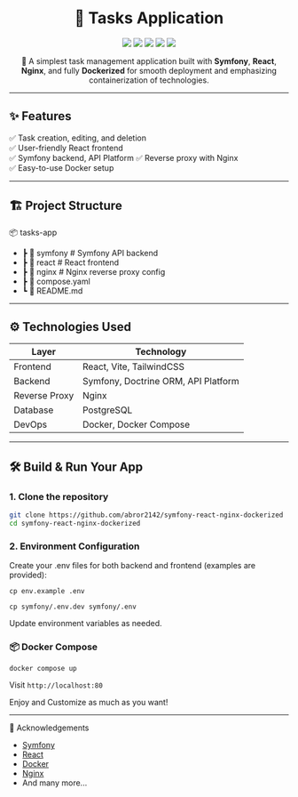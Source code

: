 <h1 align="center">📝 Tasks Application</h1>

<p align="center">
  <img src="https://img.shields.io/badge/status-active-success.svg" />
  <img src="https://img.shields.io/badge/docker-ready-blue.svg" />
  <img src="https://img.shields.io/badge/backend-symfony-6e64f8.svg" />
  <img src="https://img.shields.io/badge/frontend-react-61dafb.svg" />
  <img src="https://img.shields.io/badge/proxy-nginx-brightgreen.svg" />
</p>

<p align="center">
  🚀 A simplest task management application built with <strong>Symfony</strong>, <strong>React</strong>, <strong>Nginx</strong>, and fully <strong>Dockerized</strong> for smooth deployment and emphasizing containerization of technologies.
</p>

---

## ✨ Features

✅ Task creation, editing, and deletion  
✅ User-friendly React frontend  
✅ Symfony backend, API Platform
✅ Reverse proxy with Nginx  
✅ Easy-to-use Docker setup  

---

## 🏗️ Project Structure

📦 tasks-app
 - ┣ 📂 symfony          # Symfony API backend
 - ┣ 📂 react            # React frontend
 - ┣ 📂 nginx            # Nginx reverse proxy config
 - ┣ 📄 compose.yaml
 - ┗ 📄 README.md

---

## ⚙️ Technologies Used

| Layer       | Technology |
|-------------|------------|
| Frontend    | React, Vite, TailwindCSS |
| Backend     | Symfony, Doctrine ORM, API Platform |
| Reverse Proxy | Nginx |
| Database    | PostgreSQL |
| DevOps      | Docker, Docker Compose |

---

## 🛠️ Build & Run Your App

### 1. Clone the repository
```bash
git clone https://github.com/abror2142/symfony-react-nginx-dockerized
cd symfony-react-nginx-dockerized
```

### 2. Environment Configuration
Create your .env files for both backend and frontend (examples are provided):

`cp env.example .env`


`cp symfony/.env.dev symfony/.env`

Update environment variables as needed.

### 📦 Docker Compose

`docker compose up`


Visit `http://localhost:80`


Enjoy and Customize as much as you want!

---

🙌 Acknowledgements
- [Symfony](https://symfony.com/)
- [React](https://react.dev/)
- [Docker](https://www.docker.com/)
- [Nginx](https://nginx.org/)
- And many more...

